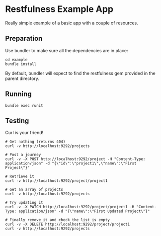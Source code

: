 
# Restfulness Example App

Really simple example of a basic app with a couple of resources.

## Preparation

Use bundler to make sure all the dependencies are in place:

    cd example
    bundle install

By default, bundler will expect to find the restfulness gem provided in the parent directory.

## Running

    bundle exec runit

## Testing

Curl is your friend!

    # Get nothing (returns 404)
    curl -v http://localhost:9292/projects

    # Post a journey
    curl -v -X POST http://localhost:9292/project -H "Content-Type: application/json" -d "{\"id\":\"project1\",\"name\":\"First Project\"}"

    # Retrieve it
    curl -v http://localhost:9292/project/project1

    # Get an array of projects
    curl -v http://localhost:9292/projects
    
    # Try updating it
    curl -v -X PATCH http://localhost:9292/project/project1 -H "Content-Type: application/json" -d "{\"name\":\"First Updated Project\"}"

    # Finally remove it and check the list is empty
    curl -v -X DELETE http://localhost:9292/project/project1
    curl -v http://localhost:9292/projects


